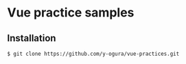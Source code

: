 # Vue practice samples

## Installation
```
$ git clone https://github.com/y-ogura/vue-practices.git
```
